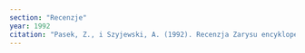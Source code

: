 ```yaml
---
section: "Recenzje"
year: 1992
citation: "Pasek, Z., i Szyjewski, A. (1992). Recenzja Zarysu encyklopedycznego religii. W P. Drozdowicz (red.), Sekty postępowe i heretyckie. Poznań 1992. Tygodnik Powszechny, 7 III, 11."
---
```

